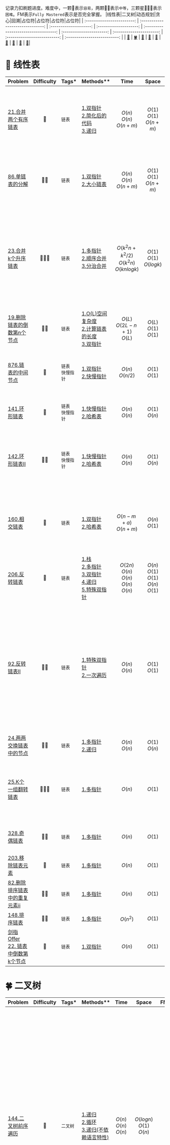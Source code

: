 记录力扣刷题进度。难度中，一颗:star2:表示`容易`，两颗:star2::star2:表示`中等`，三颗星:star2::star2::star2:表示`困难`。FM表示`Fully Mastered`表示是否完全掌握。
|线性表|二叉树|动态规划|贪心|回溯|占位符|占位符|占位符|占位符|
| :------------------------: | :------------------------------: | :--------------------: | :--------------------: | :----------------------------------: | :----------------------: | :----------------------: | :--------------------------: | :--------------------------: |
| [:sunflower:](#sunflower-线性表) | [:four_leaf_clover:](#four_leaf_clover-二叉树) | [:deciduous_tree:](#deciduous_tree-动态规划) | [:evergreen_tree:](#evergreen_tree-贪心) | [:cactus:](#cactus-回溯) | [:cherry_blossom:](#cherry_blossom-占位符) | [:maple_leaf:](#maple_leaf-占位符) |   [:palm_tree:](#palm_tree-占位符)   |   [:seedling:](#seedling-占位符)|
# :sunflower: 线性表
|**Problem**|**Difficulty**|**Tags***|**Methods****|**Time**|**Space**|**FM**|**Note**|
| --------- | :----------: |---------| ---------- | :-----: | :-----: | :--: | ------ |
|[21.合并两个有序链表](https://leetcode.cn/problems/merge-two-sorted-lists/)|:star2:|`链表`|[1.双指针](https://leetcode.cn/submissions/detail/392819406/)<br />[2.简化后的代码](https://leetcode.cn/submissions/detail/392830186/)<br />[3.递归](https://leetcode.cn/submissions/detail/392837384/)|$O(n)$<br />$O(n)$<br />$O(n+m)$|$O(1)$<br />$O(1)$<br />$O(n+m)$|:white_check_mark:|注意哨兵节点的灵活使用，可以简化代码。递归思路：每一步合并操作都是将俩子链表较小的一个头结点合并过来，然后处理后续的节点，即head1.val+merge(head1.next, head2) 或者 head2.val+merge(head1, head2.next)|
|[86.单链表的分解](https://leetcode.cn/problems/partition-list/)|:star2::star2:|`链表`|[1.双指针](https://leetcode.cn/submissions/detail/393068538/)<br />[2.大小链表](https://leetcode.cn/submissions/detail/393075051/)|$O(n)$<br />$O(n)$<br />$O(n+m)$|$O(1)$<br />$O(1)$<br />$O(n+m)$||两种方法效率差不多，只不过处理逻辑有差别，双指针逻辑更复杂，双指针用指针从输入链表中取出较小节点插入所维护的链表中；大小链表维护两个链表，分别存储小值的节点和大值的节点，逻辑更容易理解|
|[23.合并k个升序链表](https://leetcode.cn/problems/merge-k-sorted-lists/)|:star2::star2::star2:|`链表`|[1.多指针](https://leetcode.cn/submissions/detail/393109365/)<br />[2.顺序合并](https://leetcode.cn/submissions/detail/393285831/)<br />[3.分治合并](https://leetcode.cn/submissions/detail/393297388/)|$O(k^2n+k^2/2)$<br />$O(k^2n)$<br/>$O(knlogk)$|$O(1)$<br />$O(1)$<br />$O(logk)$||多指针维护k个指针分别指向k个链表，循环每次从k个链表中获取当前层的最小值然后插入结果链表，当所有指针为空时退出循环。顺序合并先解决两个顺序链表的合并问题，然后按顺序两两合并。分治合并使用分治算法完成。官方解读还有一种[优先队列(二叉堆)](https://leetcode.cn/problems/merge-k-sorted-lists/solution/he-bing-kge-pai-xu-lian-biao-by-leetcode-solutio-2/)的方法，该方法和多指针法很相似，只不过其用一个堆维护k个链表头最小值，而多指针直接用传进来的plist，每次都要选最小值，链表为空时删除。|
|[19.删除链表的倒数第n个节点](https://leetcode.cn/problems/remove-nth-node-from-end-of-list/)|:star2::star2:|`链表`|[1.O(L)空间复杂度](https://leetcode.cn/submissions/detail/393109365/)<br />[2.计算链表的长度](https://leetcode.cn/submissions/detail/393691518/)<br />[3.双指针](https://leetcode.cn/submissions/detail/393764158/)|$O(L)$<br/>$O(2L-n+1)$<br/>$O(L)$ | $O(L)$<br />$O(1)$<br/>$O(1)$||双指针比较巧妙，两个指针间隔n-1|
 |[876.链表的中间节点](https://leetcode.cn/problems/middle-of-the-linked-list/)|:star2:|`链表`<br/>`快慢指针`|[1.双指针](https://leetcode.cn/submissions/detail/393788629/)<br/>[2.快慢指针](https://leetcode.cn/submissions/detail/393795468/)|$O(n)$<br/>$O(n/2)$ |$O(1)$<br/>$O(1)$ ||双指针的思路是用一个指针一直往后遍历，另一个指针始终指向中间节点；快慢指针的思路是快指针每次跑两个节点，慢指针每次跑一个节点，所以慢指针始终处于中间位置|
|[141.环形链表](https://leetcode.cn/problems/linked-list-cycle/)|:star2:|`链表`<br/>`快慢指针`|[1.快慢指针](https://leetcode.cn/submissions/detail/394187671/)<br/>[2.哈希表](https://leetcode.cn/submissions/detail/394218224/)|$O(n)$<br/>$O(n)$ |$O(1)$<br/>$O(n)$ ||**可证明：慢指针进入环后第一圈内必定与快指针相遇；快指针速度为慢指针的n倍，二者相遇时间不随n增大而减少**|
|[142.环形链表II](https://leetcode.cn/problems/linked-list-cycle-ii/)|:star2::star2:|`链表`<br/>`快慢指针`|[1.快慢指针](https://leetcode.cn/submissions/detail/394251424/)<br/>[2.哈希表](https://leetcode.cn/submissions/detail/394219009/)|$O(n)$<br/>$O(n)$ |$O(1)$<br/>$O(n)$ ||快慢指针思想是利用快指针和慢指针可以计算出慢指针距离环的入口的长度，设为c，设链表距离环入口长度为a，可以得到a=(n-1)L+c，也就是说重新定义一个指针从链表头开始走，慢指针继续走下去，二者一定会相遇且第一次相遇点在环的入口处。|
|[160.相交链表](https://leetcode.cn/problems/intersection-of-two-linked-lists/)|:star2:|`链表`|[1.双指针](https://leetcode.cn/submissions/detail/394490567/)<br/>[2.哈希表](https://leetcode.cn/submissions/detail/394282945/)|$O(n-m+a)$<br/>$O(n+m)$ | $O(n)$<br/>$O(1)$||双指针方法较巧妙，先从各自头部开始，短链表结束后从长链表出发，长链表走完后从短链表出发，此时二者剩余步长相等，接下来每一步都判断一下是否相等即可。简化代码可以考虑到，结束程序的时候是二者相等，不论是None还是相交|
|[206.反转链表](https://leetcode.cn/problems/reverse-linked-list/)|:star2:|`链表`|[1.栈](https://leetcode.cn/submissions/detail/394901007/)<br/>[2.多指针](https://leetcode.cn/submissions/detail/394951064/)<br/>[3.双指针](https://leetcode.cn/submissions/detail/394982734/)<br/>[4.递归](https://leetcode.cn/submissions/detail/395327986/)<br/>[5.特殊双指针](https://leetcode.cn/submissions/detail/395529053/)|$O(2n)$<br/>$O(n)$<br/>$O(n)$<br/>$O(n)$<br/>$O(n)$ | $O(n)$<br/>$O(1)$<br/>$O(1)$<br/>$O(n)$<br/>$O(1)$||2.多指针和3.双指针思路差不多，但是多指针的实现不够简洁|
|[92.反转链表II](https://leetcode.cn/problems/reverse-linked-list-ii/)|:star2::star2:|`链表`|[1.特殊双指针](https://leetcode.cn/submissions/detail/395610365/)<br/>[2.一次遍历](https://leetcode.cn/submissions/detail/395617734/)|$O(n)$<br/>$O(n)$ | $O(1)$<br/>$O(1)$||特殊双指针是基于206.反转链表完成的，先找到需要反转的子链表头结点和尾节点，返回翻转后的链表，再接上。这样方法的缺点是，如果left和right区间很大，则耗时。方法2就是解决这个问题，一次遍历。起初我自己的想法是，到了left开始翻转，记录left前一个节点，反转到right结束，记录right下一个节点，然后拼接。但是官方给的思路是，在翻转区域内，将后一个节点插到翻转区域的头部。这里代码实现的是官方的思路。官方实现的一次遍历在返回结果的时候不用分类讨论，也就是常遇到的特殊情况问题。|
|[24.两两交换链表中的节点](https://leetcode.cn/problems/swap-nodes-in-pairs/)|:star2::star2:|`链表`|[1.多指针](https://leetcode.cn/submissions/detail/396174197/)<br/>[2.递归](https://leetcode.cn/submissions/detail/396508688/)|$O(n)$<br/>$O(n)$ | $O(1)$<br/>$O(n)$|||
|[25.K个一组翻转链表](https://leetcode.cn/problems/reverse-nodes-in-k-group/)|:star2::star2::star2:|`链表`|[1.多指针](https://leetcode.cn/submissions/detail/396587930/)<br/>|$O(n)$ | $O(1)$||此题要先知道接下来是否有k个节点才决定是否翻转。如果不提前计数，最终还需要还原不足的k个节点。一种方式是翻转前统计整个链表节点数，决定需要翻转的子链表数目；一种方式是每次翻转子链表前统计是否够k个。|
|[328.奇偶链表](https://leetcode.cn/problems/odd-even-linked-list/)|:star2::star2:|`链表`|[1.多指针](https://leetcode.cn/submissions/detail/396590304/)<br/>|$O(n)$ | $O(1)$||用一个计数器判断当前是奇数还是偶数，奇数就将当前节点连接到奇数链表上，偶数就将当前节点连接到偶数链表上。|
|[203.移除链表元素](https://leetcode.cn/problems/remove-linked-list-elements/)|:star2:|`链表`|[1.多指针](https://leetcode.cn/submissions/detail/396591269/)<br/>|$O(n)$ | $O(1)$|||
|[82.删除排序链表中的重复元素ii](https://leetcode.cn/problems/remove-duplicates-from-sorted-list-ii/)|:star2::star2:|`链表`|[1.多指针](https://leetcode.cn/submissions/detail/396648104/)<br/>|$O(n)$ | $O(1)$|||
|[148.排序链表](https://leetcode.cn/problems/sort-list/)|:star2::star2:|`链表`|[1.多指针](https://leetcode.cn/submissions/detail/396651065/)<br/>|$O(n^2)$ | $O(1)$||这种方法无法通过所有案例，最后几个超时|
|[剑指 Offer 22. 链表中倒数第k个节点](https://leetcode.cn/problems/lian-biao-zhong-dao-shu-di-kge-jie-dian-lcof/)|:star2:|`链表`|[1.双指针](https://leetcode.cn/submissions/detail/402038306/)<br/>|$O(n)$ | $O(1)$||可以使用双指针，快指针提前走K个，然后再一起走，快指针到达链表尾部时，返回慢指针即可|


# :four_leaf_clover: 二叉树
|**Problem**|**Difficulty**|**Tags***|**Methods****|**Time**|**Space**|**FM**|**Note**|
| --------- | :----------: |---------| ---------- | :-----: | :-----: | :--: | ------ |
|[144.二叉树前序遍历](https://leetcode.cn/problems/binary-tree-preorder-traversal/)|:star2:|`二叉树`|[1.递归](https://leetcode.cn/submissions/detail/402392301/)<br/>[2.循环](https://leetcode.cn/submissions/detail/402390893/) <br/>[3.递归(不依赖语言特性)](https://leetcode.cn/submissions/detail/403367833/)|$O(n)$<br/>$O(n)$ <br/>$O(n)$ | $O(logn)$<br/>$O(1)$ <br/>$O(n)$||前序先访问根节点，故不需要循环走到底入栈节点。只需每一步先输出根节点的值，然后判断右节点是否为空，入栈，判断左节点是否为空，入栈，进入下一次循环。1.用到了链表的合并，依赖于Python的语言特性，3.用一个全局列表避免列表的合并操作，不依赖于语言特性。|
|[144.二叉树中序遍历](https://leetcode.cn/problems/binary-tree-inorder-traversal/submissions/)|:star2:|`二叉树`|[1.递归](https://leetcode.cn/submissions/detail/402396554/)<br/>[2.循环](https://leetcode.cn/submissions/detail/402710303/)<br/> [3.Morris](https://leetcode.cn/submissions/detail/403071324/) <br/> [4.访问标记法](https://leetcode.cn/submissions/detail/403357397/)|$O(n)$<br/>$O(n)$<br/>$O(n)$<br/>$O(n)$ | $O(n)$<br/>$O(n)$<br/>$O(1)$<br/>$O(n)$||2.循环：中序根节点不会马上访问，所以需要入栈，先访问左节点，用一个指针cur指向左节点，循环一直走到其最左边，历经节点入栈，到底后开始出栈，若右节点不为空，修改cur指向右节点。需要注意的是cur不能指向已经入栈过的节点，避免死循环。3.Morris：改法改进循环法，将空间复杂度缩小为O(1)，思路是找到根节点左子树最靠右（最后一个访问）的节点，该节点的右趋节点设置为根节点，这样保证了可以回来从而顺利访问右子树。4.访问标记法：访问过的节点用黑色标记，未访问的用白色标记，若节点为白色，将其左右节点以及本身入栈（顺序依据前中后序遍历二叉树而定），若为黑色，输出值。这种方法可以用于前中后序遍历二叉树，且改动少，思路简单。|
|[104. 二叉树的最大深度](https://leetcode.cn/problems/maximum-depth-of-binary-tree/)|:star2:|`二叉树`|[1.递归](https://leetcode.cn/submissions/detail/402728358/)<br/>[2.数层数](https://leetcode.cn/submissions/detail/402733596/) <br/>[3.广度优先](https://leetcode.cn/submissions/detail/403363182/)|$O(n)$<br/>$O(n)$ <br/>$O(n)$| $O(height)$<br/>$O(n)$ <br/>$O(n)$||数层数法指的是每走一层，将该层所有非空节点存入一个列表，随后将该列表存入总列表，每一次从总列表的最后一个列表中访问内部所有节点是否有左右节点，若有，新建一个列表（新的一层），否则返回总列表的项数（即层数）。3.广度优先：思路和数层数法类似，只是每次将前一层的节点都pop掉，降低了空间复杂度为O(n)的概率|
|[543.二叉树的直径](https://leetcode.cn/problems/diameter-of-binary-tree/)|:star2:|`二叉树`|[1.递归](https://leetcode.cn/submissions/detail/403381116/)<br/>[2.]()|$O(n)$<br/>$O()$ | $O(n)$<br/>$O()$||递归方法再好好复习一下|
|[1008.前序遍历构造二叉搜索树](https://leetcode.cn/problems/construct-binary-search-tree-from-preorder-traversal/)|:star2::star2:|`二叉树`|[1.递归](https://leetcode.cn/submissions/detail/408316011/)<br/>[2.]()|$O(n)$<br/>$O()$ | $O(n)$<br/>$O()$||搜索树即左子树所有值严格小于根，右子树所有值严格大于根节点。前序遍历序列第一个值为根，所有小于该值的在左子树，大于该值的在右子树，根据这一递归思路可以求解。|
|[105. 从前序与中序遍历序列构造二叉树](https://leetcode.cn/problems/construct-binary-tree-from-preorder-and-inorder-traversal/)|:star2::star2:|`二叉树`|[1.递归](https://leetcode.cn/submissions/detail/409808626/)<br/>[2.]()|$O(n)$<br/>$O()$ | $O(n)$<br/>$O()$|||


# :deciduous_tree: 动态规划
|**Problem**|**Difficulty**|**Tags***|**Methods****|**Time**|**Space**|**FM**|**Note**|
| --------- | :----------: |---------| ---------- | :-----: | :-----: | :--: | ------ |
|[]()|:star2:|`二叉树`|[1.]()<br/>[2.]()|$O()$<br/>$O()$ | $O()$<br/>$O()$|||


# :evergreen_tree: 贪心
|**Problem**|**Difficulty**|**Tags***|**Methods****|**Time**|**Space**|**FM**|**Note**|
| --------- | :----------: |---------| ---------- | :-----: | :-----: | :--: | ------ |
|[]()|:star2:|`二叉树`|[1.]()<br/>[2.]()|$O()$<br/>$O()$ | $O()$<br/>$O()$|||


# :cactus: 回溯
|**Problem**|**Difficulty**|**Tags***|**Methods****|**Time**|**Space**|**FM**|**Note**|
| --------- | :----------: |---------| ---------- | :-----: | :-----: | :--: | ------ |
|[46. 全排列](https://leetcode.cn/problems/permutations/)|:star2::star2:|`回溯`|[1.回溯](https://leetcode.cn/submissions/detail/419087027/)<br/> [2.优化空间复杂度](https://leetcode.cn/submissions/detail/419116598/)|$O(n \cdot n!)$<br/>$O(n \cdot n!+2n)$ | $O(n \cdot n!)$<br/>$O(n \cdot n!)$||递归算法的用时和内存消耗与递归树的节点数紧密相关，递归树的非叶子结点与叶子结点的行为不同。非叶子结点中，第$i$层递归树结点数为 $A^i_{n}$ ，所以仅仅看递归树的深度，每一个叶子结点的计算用时<2n!，而每一个叶子结点中也循环了n次，所以非叶子结点的时间复杂度为 $O(n \cdot n!)$ 。最后一层有n!个叶子结点，每一个叶子结点都要进行一次拷贝，所以叶子结点的用时也为 $O(n \cdot n!)$ ,所以总的时间复杂度也为这个。对于答案数组，全排列的个数为n!，每一个需要耗费n空间，所以空间复杂度为 $O(n \cdot n!)$ ，非答案数组中，需要存储是否被访问过(n个)，以及track(长度为n)。为了减少这两个部分的空间消耗，可以直接原地对nums数组操作（官方解法，即解法2）,但是该法的缺点是结果不满足字典序。|
|[78. 子集](https://leetcode.cn/problems/subsets/)|:star2::star2:|`回溯`|[1.回溯](https://leetcode.cn/submissions/detail/420786414/)<br/> [2.二进制](https://leetcode.cn/submissions/detail/420881327/)<br/> [3.迭代法](https://leetcode.cn/submissions/detail/421516927/)<br/> [4.递归](https://leetcode.cn/submissions/detail/421527152/)<br/> [5. 二叉树遍历]()|$O(n2^n)$<br/> $O(n2^n)$<br/> $O(n2^n)$<br/> $O(n2^n)$|$O(n)$<br/> $O(n)$<br/> $O(n)$<br/> $O(n)$||使用回溯时，画出回溯树，为了不重复，每一个元素之后只访问比其大的元素，给人一种需要对nums先排序的感觉，所以我自己实现的时候对nums排序了一下，而且我递归传入backtrack函数的begin参数为begin+1，而不是i+1；标准的实现不用排序，且传入begin 参数的是i+1.对于复杂度，集合元素个数为 $2^n$ ,即状态个数，每一个状态需要 $O(n)$ 复杂度时间得到。空间复杂度为 $O(n)$ ，递归栈为 $O(n)$，临时状态空间为 $O(n)$. 方法二的二进制位思想也很好，集合的子集个数为 $2^n$ ，刚好可以用0~ $2^n-1$ 来表示，问题：如果Nums长度大于32或者64怎么办？从内存以及运行速度考虑，速度肯定慢，内存不一定存的下。方法三和方法四也很妙，两种方法思路一样，实现的方式一个使用迭代，一个用递归，核心思路是每添加一个元素，集合的子集={子集}+{子集+元素}；时间复杂度：外层是nums元素个数，内层=1+1x2+1x2x2...+ $2^n$，一共：O(n(2^{n+1}-1))=O(n2^n)；空间复杂度：不算结果列表，中间会需要将子集复制一份然后添加元素，所以为O(n),用递归方式实现的话会多一个递归栈，总的来说还是O(n)。方法5，对于每一个元素，将其状态分为选和不选，可以构成一个满二叉树，每棵树左子树表示选（或不选），右子树表示不选（或选），然后对二叉树遍历。上面说到的几种方法在[这里](https://leetcode.cn/problems/subsets/solution/er-jin-zhi-wei-zhu-ge-mei-ju-dfssan-chong-si-lu-9c/)可以学习到。|
|[39. 组合总和](https://leetcode.cn/problems/combination-sum/)|:star2::star2:|`回溯`|[1.回溯1](https://leetcode.cn/submissions/detail/422834166/)<br/> [2.官方](https://leetcode.cn/submissions/detail/423857347/)|$O(n2^n+)$<br/> |$O(n)$ ||回溯1是自己实现的方式，在回溯框架下，加一个检查步骤，每次加入新track前检查是否已存在，时间复杂度和空间复杂度受检查方法的影响。第二种方法注意画出回溯树更好理解，官方给出的是递归树是左子树不选，右子树选，不选的情况指针后移，选的情况指针不动，因为可能重复选。还有一个技巧是不要每一次对track.sum()，可以使用target减值然后传入，当target=0时就是一个解。画出树之后就发现每一次递归内不能有循环，如果循环了会重复。然后还可以看[这里](https://leetcode.cn/problems/combination-sum/solution/hui-su-suan-fa-jian-zhi-python-dai-ma-java-dai-m-2/)讲解解法三|
